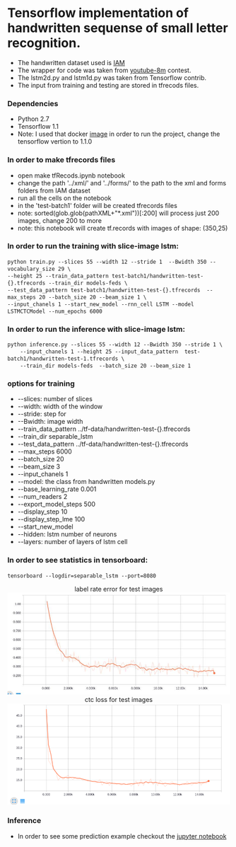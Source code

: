 # Tensorflow implementation of handwritten sequense of small letter recognition.

* The handwritten dataset used is [IAM](http://www.fki.inf.unibe.ch/databases/iam-handwriting-database)
* The wrapper for code was taken from [youtube-8m](https://github.com/google/youtube-8m) contest.
* The lstm2d.py and lstm1d.py was taken from Tensorflow contrib.
* The input from training and testing are stored in tfrecods files.


### Dependencies
* Python 2.7
* Tensorflow 1.1
* Note: I used that docker [image](https://github.com/floydhub/dl-docker/blob/master/Dockerfile.cpu) in order to run the project, change the tensorflow vertion to 1.1.0

### In order to make tfrecords files
* open make tfRecods.ipynb notebook
* change the path '../xml/' and '../forms/' to the path to the xml and forms folders from IAM dataset
* run all the cells on the notebook
* in the 'test-batch1' folder will be created tfrecords files
* note: sorted(glob.glob(pathXML+"*.xml"))[:200] will process just 200 images, change 200 to more
* note: this notebook will create tf.records with images of shape: (350,25)

### In order to run the training with slice-image lstm: 
```
python train.py --slices 55 --width 12 --stride 1  --Bwidth 350 --vocabulary_size 29 \
--height 25 --train_data_pattern test-batch1/handwritten-test-{}.tfrecords --train_dir models-feds \
--test_data_pattern test-batch1/handwritten-test-{}.tfrecords  --max_steps 20 --batch_size 20 --beam_size 1 \
--input_chanels 1 --start_new_model --rnn_cell LSTM --model LSTMCTCModel --num_epochs 6000
```

### In order to run the inference with slice-image lstm: 
```
python inference.py --slices 55 --width 12 --Bwidth 350 --stride 1 \
    --input_chanels 1 --height 25 --input_data_pattern  test-batch1/handwritten-test-1.tfrecords \
    --train_dir models-feds  --batch_size 20 --beam_size 1 
```
### options for training
  * --slices:  number of slices 
  * --width: width of the window
  * --stride: step for 
  * --Bwidth: image width
  * --train_data_pattern ../tf-data/handwritten-test-{}.tfrecords 
  * --train_dir separable_lstm 
  * --test_data_pattern ../tf-data/handwritten-test-{}.tfrecords  
  * --max_steps 6000 
  * --batch_size 20 
  * --beam_size 3 
  * --input_chanels 1 
  * --model: the class from handwritten models.py 
  * --base_learning_rate 0.001 
  * --num_readers 2 
  * --export_model_steps 500 
  * --display_step 10 
  * --display_step_lme 100 
  * --start_new_model
  * --hidden: lstm number of neurons
  * --layers: number of layers of lstm cell
  


### In order to see statistics in tensorboard:
```
tensorboard --logdir=separable_lstm --port=8080
```

<center>
label rate error for test images  
<img src="./loss.png">
</center>

<center>
ctc loss for test images 
<img src="./labelrateerror.png">
</center>

### Inference
* In order to see some prediction example checkout the [jupyter notebook](https://github.com/johnsmithm/handwritten-tf-1.0/blob/master/inference%20example.ipynb)
